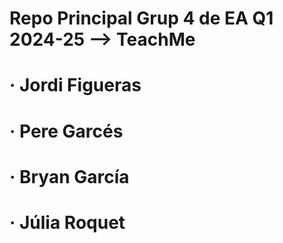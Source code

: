 # Repo Principal Grup 4 de EA Q1 2024-25 --> TeachMe
# · Jordi Figueras
# · Pere Garcés
# · Bryan García
# · Júlia Roquet
